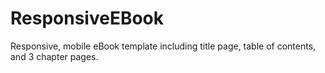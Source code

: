 # ResponsiveEBook

Responsive, mobile eBook template including title page, table of contents, and 3 chapter pages.
